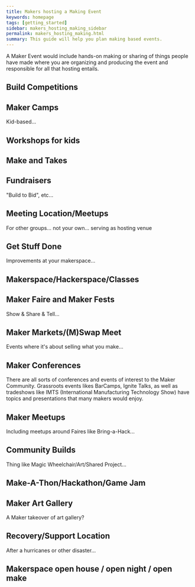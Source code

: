 ```yaml
---
title: Makers hosting a Making Event
keywords: homepage
tags: [getting_started]
sidebar: makers_hosting_making_sidebar
permalink: makers_hosting_making.html
summary: This guide will help you plan making based events.
---
```


A Maker Event would include hands-on making or sharing of things people have made where you are organizing and producing the event and responsible for all that hosting entails.

## Build Competitions

## Maker Camps

Kid-based...

## Workshops for kids

## Make and Takes

## Fundraisers

"Build to Bid", etc...

## Meeting Location/Meetups

For other groups... not your own... serving as hosting venue

## Get Stuff Done

Improvements at your makerspace...

## Makerspace/Hackerspace/Classes

## Maker Faire and Maker Fests

Show & Share & Tell...

## Maker Markets/(M)Swap Meet

Events where it's about selling what you make...

## Maker Conferences

There are all sorts of conferences and events of interest to the Maker Community. Grassroots events likes BarCamps, Ignite Talks, as well as tradeshows like IMTS (International Manufacturing Technology Show) have topics and presentations that many makers would enjoy.

## Maker Meetups

Including meetups around Faires like Bring-a-Hack...

## Community Builds

Thing like Magic Wheelchair/Art/Shared Project...

## Make-A-Thon/Hackathon/Game Jam

## Maker Art Gallery

A Maker takeover of art gallery?

## Recovery/Support Location

After a hurricanes or other disaster...

## Makerspace open house / open night / open make



